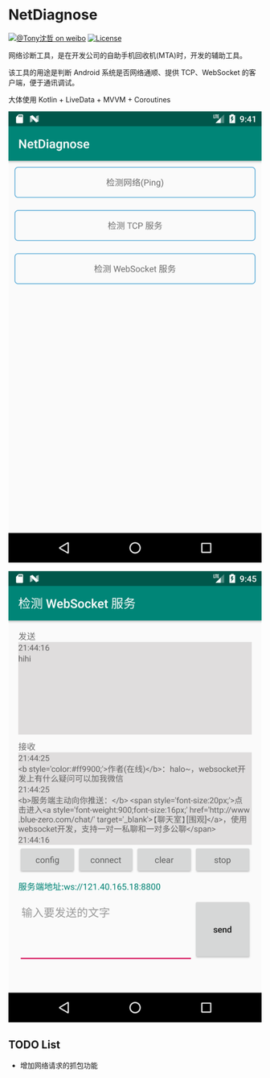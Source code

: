 # NetDiagnose

[![@Tony沈哲 on weibo](https://img.shields.io/badge/weibo-%40Tony%E6%B2%88%E5%93%B2-blue.svg)](http://www.weibo.com/fengzhizi715)
[![License](https://img.shields.io/badge/license-Apache%202-lightgrey.svg)](https://www.apache.org/licenses/LICENSE-2.0.html)

网络诊断工具，是在开发公司的自助手机回收机(MTA)时，开发的辅助工具。

该工具的用途是判断 Android 系统是否网络通顺、提供 TCP、WebSocket 的客户端，便于通讯调试。

大体使用 Kotlin + LiveData + MVVM + Coroutines 

![](images/1.png)

![](images/2.png)


## TODO List

* 增加网络请求的抓包功能
